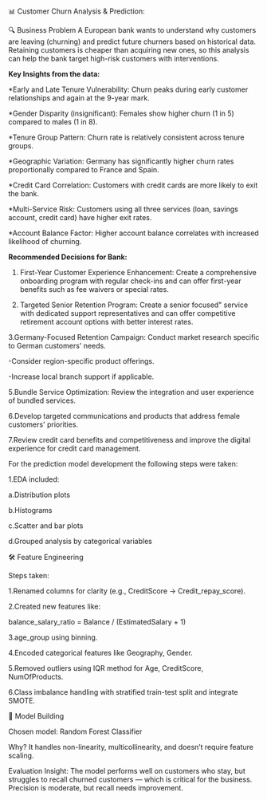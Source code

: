 📊 Customer Churn Analysis & Prediction:

🔍 Business Problem
A European bank wants to understand why customers are leaving (churning) and predict future churners based on historical data. Retaining customers is cheaper than acquiring new ones, so this analysis can help the bank target high-risk customers with interventions.

**Key Insights from the data:**

*Early and Late Tenure Vulnerability: Churn peaks during early customer relationships and again at the 9-year mark.

*Gender Disparity (insignificant): Females show higher churn (1 in 5) compared to males (1 in 8).

*Tenure Group Pattern: Churn rate is relatively consistent across tenure groups.

*Geographic Variation: Germany has significantly higher churn rates proportionally compared to France and Spain.

*Credit Card Correlation: Customers with credit cards are more likely to exit the bank.

*Multi-Service Risk: Customers using all three services (loan, savings account, credit card) have higher exit rates.

*Account Balance Factor: Higher account balance correlates with increased likelihood of churning.

**Recommended Decisions for Bank:**

1. First-Year Customer Experience Enhancement: Create a comprehensive onboarding program with regular check-ins and can offer first-year benefits such as fee waivers or special rates.
   
2. Targeted Senior Retention Program: Create a senior focused" service with dedicated support representatives and can offer competitive retirement account options with better interest rates.
   
3.Germany-Focused Retention Campaign: Conduct market research specific to German customers' needs.

-Consider region-specific product offerings.

-Increase local branch support if applicable.

5.Bundle Service Optimization: Review the integration and user experience of bundled services.

6.Develop targeted communications and products that address female customers' priorities.

7.Review credit card benefits and competitiveness and improve the digital experience for credit card management.

For the prediction model development the following steps were taken:

1.EDA included:

a.Distribution plots

b.Histograms

c.Scatter and bar plots

d.Grouped analysis by categorical variables


🛠️ Feature Engineering

Steps taken:

1.Renamed columns for clarity (e.g., CreditScore → Credit_repay_score).

2.Created new features like:

balance_salary_ratio = Balance / (EstimatedSalary + 1)

3.age_group using binning.

4.Encoded categorical features like Geography, Gender.

5.Removed outliers using IQR method for Age, CreditScore, NumOfProducts.

6.Class imbalance handling with stratified train-test split and integrate SMOTE.


🤖 Model Building

Chosen model: Random Forest Classifier

Why? It handles non-linearity, multicollinearity, and doesn’t require feature scaling.

Evaluation Insight: The model performs well on customers who stay, but struggles to recall churned customers — which is critical for the business. Precision is moderate, but recall needs improvement.

